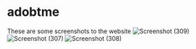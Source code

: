# adobtme
These are some screenshots to the website 
![Screenshot (309)](https://user-images.githubusercontent.com/93924575/181311628-fdb97053-21bd-4525-b308-950d8d599fe4.png)
![Screenshot (307)](https://user-images.githubusercontent.com/93924575/181312925-c73eddde-82ee-4c52-abb7-6a30a7be3455.png)
![Screenshot (308)](https://user-images.githubusercontent.com/93924575/181312940-12e8a29a-c641-4d5e-89e4-3c43aa83e92c.png)
